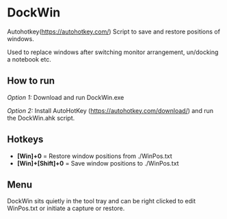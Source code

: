 # DockWin
Autohotkey(https://autohotkey.com/) Script to save and restore positions of windows.

Used to replace windows after switching monitor arrangement, un/docking a notebook etc.

## How to run
*Option 1:* Download and run DockWin.exe

*Option 2:* Install AutoHotKey (https://autohotkey.com/download/) and run the DockWin.ahk script.

## Hotkeys
- **[Win]+0** = Restore window positions from ./WinPos.txt
- **[Win]+[Shift]+0** = Save window positions to ./WinPos.txt

## Menu
DockWin sits quietly in the tool tray and can be right clicked to edit WinPos.txt or initiate a capture or restore.

